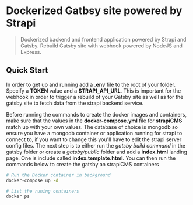 # Dockerized Gatbsy site powered by Strapi

> Dockerized backend and frontend application powered by Strapi and Gatsby. Rebuild Gatsby site with webhook powered by NodeJS and Express.

## Quick Start

In order to get up and running add a **.env** file to the root of your folder. Specify a **TOKEN** value and a **STRAPI_API_URL**. This is important for the webhook in order to trigger a rebuild of your Gatsby site as well as for the gatsby site to fetch data from the strapi backend service.

Before running the commands to create the docker images and containers, make sure that the values in the **docker-compose.yml** file for **strapiCMS** match up with your own values. The database of choice is mongodb so ensure you have a mongodb container or application running for strapi to connect to, if you want to change this you'll have to edit the strapi server config files. The next step is to either run the _gatsby build command_ in the gatsby folder or create a _gatsby/public_ folder and add a **index.html** landing page. One is include called **index.template.html**. You can then run the commands below to create the gatsby an strapiCMS containers

```bash
# Run the Docker container in background
docker-compose up -d

# List the runing containers
docker ps

```
